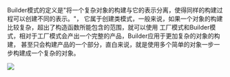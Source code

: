 Builder模式的定义是"将一个复杂对象的构建与它的表示分离，使得同样的构建过程可以创建不同的表示。"，
它属于创建类模式，一般来说，如果一个对象的构建比较复杂，超出了构造函数所能包含的范围，就可以使用
工厂模式和Builder模式，相对于工厂模式会产出一个完整的产品，Builder应用于更加复杂的对象的构建，
甚至只会构建产品的一个部分，直白来说，就是使用多个简单的对象一步一步构建成一个复杂的对象。

![](https://img2022.cnblogs.com/blog/1231979/202210/1231979-20221016211059530-87810384.png)

